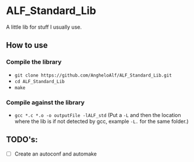 # ALF_Standard_Lib
A little lib for stuff I usually use.

## How to use

### Compile the library
- `git clone https://github.com/AngheloAlf/ALF_Standard_Lib.git`
- `cd ALF_Standard_Lib`
- `make`

### Compile against the library
- `gcc *.c *.o -o outputFile -lALF_std` (Put a `-L` and then the location where the lib is if not detected by gcc, example `-L.` for the same folder.)


## TODO's:
- [ ] Create an autoconf and automake
